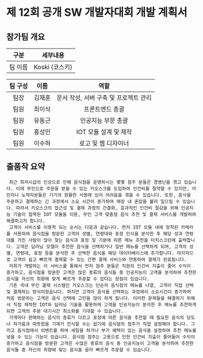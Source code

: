# 제 12회 공개 SW 개발자대회 개발 계획서

## 참가팀 개요

|  구분   |    세부내용    |
| :-----: | :------------: |
| 팀 이름 | Koski (코스키) |

| 팀 구성 |  이름  |                 역할                  |
| :-----: | :----: | :-----------------------------------: |
|  팀장   | 김재훈 | 문서 작성, 서버 구축 및 프로젝트 관리 |
|  팀원   | 최이삭 |            프론트엔드 총괄            |
|  팀원   | 유동근 |          인공지능 부문 총괄           |
|  팀원   | 홍성민 |         IOT 모듈 설계 및 제작         |
|  팀원   | 이수하 |          로고 및 웹 디자이너          |

## 출품작 요약

~~~내머리
 최근 최저시급의 인상으로 인해 음식점을 운영하시는 몇몇 점주 분들은 경영난을 겪고 있습니다. 이에 무인으로 주문을 받을 수 있는 키오스크를 도입하여 인건비를 절약할 수 있지만, 어린이나 노약자분들은 기기의 원활한 사용에 있어 어려움을 겪을 수 있습니다. 또한, 음식을 주문하고 결제하는 긴 과정에서 소요 시간이 증가하여 매장 내 혼잡을 불러 일으킬 수 있습니다. 따라서 키오스크의 접근성 및 결제 과정의 간결화, 효과적인 인건비 절감을 위해 인공지능 기술이 접목된 IOT 모듈을 이용, 무인 고객 맞춤형 음식 추천 및 결제 서비스를 개발하여 해결하고자 합니다.
 고객이 서비스를 이용학 되는 순서는 다음과 같습니다. 먼저 IOT 모듈 내에 장착된 카메라를 사용하여 음식점을 방문한 고객의 성별, 연령대와 표정 인식을 분석한 후 해당 성과 연령대를 가진 사람이 많이 찾는 음식과 표정 및 기분에 따른 메뉴 추천을 터치스크린에 출력합니다. 고객은 딥러닝 모델이 추천한 음식을 선택하거나 일반 메뉴를 선택하게 되며, 고객의 성별, 연령대, 표정 등을 분석한 후 선택한 음식을 해당 데이터베이스에 추가합니다. 마지막으로 고객이 쉽고 빠르게 결제할 수 있는 간편 결제 서비스와 연동하여 결제가 완료됩니다.
 저희가 개발하는 이 서비스를 통해서 먼저 점주 분들은 직원의 인건비 지출이 줄어 수익이 증가하고, 음식점을 방문한 고객은 많은 종류의 음식들 중 인공지능이 고객을 분석하여 추천한 음식을 자신의 취향에 맞게 빠르게 주문할 수 있다는 장점이 있습니다.
 기존 국내 무인 결제 시스템인 키오스크는 단순히 음식점의 메뉴를 나열, 고객이 직접 선택 및 결제하는 방식이었습니다. 하지만 고객이 음식을 선택하는 과정에서 소요시간이 증가하며 처음 방문하는 고객은 음식 선택에 고민을 많이 하게 됩니다. 이러한 문제들을 해결하기 위해서 직접 제작한 IOT와 딥러닝 기술을 활용하여 고객을 인공지능이 분석한 후 메뉴를 추천하게 되면 고객의 주문 대기시간 최소화를 기대할 수 있습니다.
 가게마다 판매하는 음식의 종류가 다르고 표정에 따른 음식을 추천할 때 필요한 음식의 당도나 차가움과 따뜻함을 기계가 인식할 수는 없기에 음식점의 점주가 직접 설정해야 합니다. 그리고 음식점에서 이벤트를 하여 세일을 하거나 부가 혜택이 있는 음식을 설정하여 추천 메뉴를 넣을 수 있는 기능이 있습니다. 음식점 점주는 고용으로 인한 인건비 지출이 줄어들어 수익이 증가하고 음식점을 방문한 고객은 수많은 종류의 음식 중 인공지능이 고객을 분석하여 추천한 음식들 중 자신의 취향에 맞는 음식을 골라 빠르게 주문할 수 있습니다.
~~~

